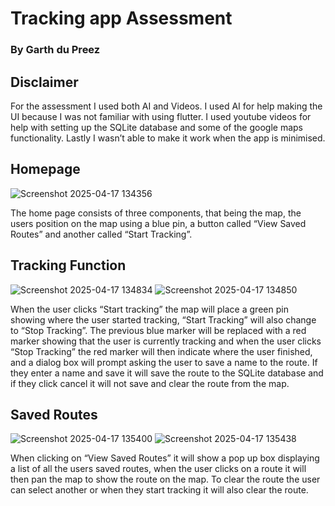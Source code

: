 # Tracking app Assessment 
### By Garth du Preez 


## Disclaimer 
For the assessment I used both AI and Videos. I used AI for help making 
the UI because I was not familiar with using flutter. I used youtube videos 
for help with setting up the SQLite database and some of the google maps 
functionality. Lastly I wasn’t able to make it work when the app is 
minimised. 


## Homepage 
![Screenshot 2025-04-17 134356](https://github.com/user-attachments/assets/e8a79f48-4baf-4542-af17-2116b3cf0ee6)

The home page consists of three components, that being the map, the 
users position on the map using a blue pin, a button called “View Saved 
Routes” and another called “Start Tracking”.  


## Tracking Function 
![Screenshot 2025-04-17 134834](https://github.com/user-attachments/assets/96d62c53-c06d-4cc8-93fa-0a7f13e23a4d)
![Screenshot 2025-04-17 134850](https://github.com/user-attachments/assets/0e6b5529-b7cf-44cf-bda3-c8c53ab8a6db)

When the user clicks “Start tracking” the map will place a green pin 
showing where the user started tracking, “Start Tracking” will also change 
to “Stop Tracking”. The previous blue marker will be replaced with a red 
marker showing that the user is currently tracking and when the user clicks 
“Stop Tracking” the red marker will then indicate where the user finished, 
and a dialog box will prompt asking the user to save a name to the route. If 
they enter a name and save it will save the route to the SQLite database 
and if they click cancel it will not save and clear the route from the map. 


## Saved Routes 
![Screenshot 2025-04-17 135400](https://github.com/user-attachments/assets/96b04a17-8e2b-4241-a77f-06d3798ef76d)
![Screenshot 2025-04-17 135438](https://github.com/user-attachments/assets/791d96c7-befa-417a-b086-cc3f8f324f3a)


When clicking on “View Saved Routes” it will show a pop up box displaying 
a list of all the users saved routes, when the user clicks on a route it will 
then pan the map to show the route on the map. To clear the route the user 
can select another or when they start tracking it will also clear the route. 
